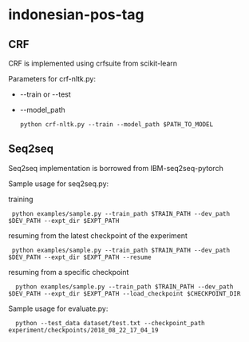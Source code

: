# indonesian-pos-tag

## CRF 

CRF is implemented using crfsuite from scikit-learn

Parameters for crf-nltk.py:

* --train or --test

* --model_path

      python crf-nltk.py --train --model_path $PATH_TO_MODEL

## Seq2seq

Seq2seq implementation is borrowed from IBM-seq2seq-pytorch

Sample usage for seq2seq.py:

training

     python examples/sample.py --train_path $TRAIN_PATH --dev_path $DEV_PATH --expt_dir $EXPT_PATH
     
resuming from the latest checkpoint of the experiment
     
     python examples/sample.py --train_path $TRAIN_PATH --dev_path $DEV_PATH --expt_dir $EXPT_PATH --resume

resuming from a specific checkpoint
      
      python examples/sample.py --train_path $TRAIN_PATH --dev_path $DEV_PATH --expt_dir $EXPT_PATH --load_checkpoint $CHECKPOINT_DIR
      
Sample usage for evaluate.py:

      python --test_data dataset/test.txt --checkpoint_path experiment/checkpoints/2018_08_22_17_04_19



